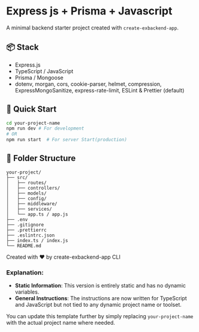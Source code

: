 # Express js + Prisma + Javascript

A minimal backend starter project created with `create-exbackend-app`.

## 📦 Stack
- Express.js
- TypeScript / JavaScript
- Prisma / Mongoose
- dotenv, morgan, cors, cookie-parser, helmet, compression, ExpressMongoSanitize, express-rate-limit, ESLint &  Prettier (default)

## 🚀 Quick Start

```bash
cd your-project-name
npm run dev # For development
# OR
npm run start  # For server Start(production)

```
## 🧱 Folder Structure

```
your-project/
├── src/
│   ├── routes/
│   ├── controllers/
│   ├── models/
│   ├── config/
│   ├── middleware/
│   ├── services/
│   └── app.ts / app.js
├── .env
├── .gitignore
├── .prettierrc
├── .eslintrc.json
├── index.ts / index.js
└── README.md
```

Created with ❤️ by create-exbackend-app CLI
### Explanation:
- **Static Information**: This version is entirely static and has no dynamic variables.
- **General Instructions**: The instructions are now written for TypeScript and JavaScript but not tied to any dynamic project name or toolset.

You can update this template further by simply replacing `your-project-name` with the actual project name where needed.
